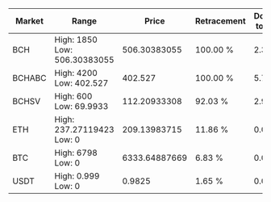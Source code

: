 | Market | Range | Price| Retracement | Doubles to 50% |
| --- | --- | --- | --- | --- |
| BCH | High: 1850<br />Low: 506.30383055 | 506.30383055 | 100.00 % | 2.33 |
| BCHABC | High: 4200<br />Low: 402.527 | 402.527 | 100.00 % | 5.72 |
| BCHSV | High: 600<br />Low: 69.9933 | 112.20933308 | 92.03 % | 2.99 |
| ETH | High: 237.27119423<br />Low: 0 | 209.13983715 | 11.86 % | 0.00 |
| BTC | High: 6798<br />Low: 0 | 6333.64887669 | 6.83 % | 0.00 |
| USDT | High: 0.999<br />Low: 0 | 0.9825 | 1.65 % | 0.00 |
